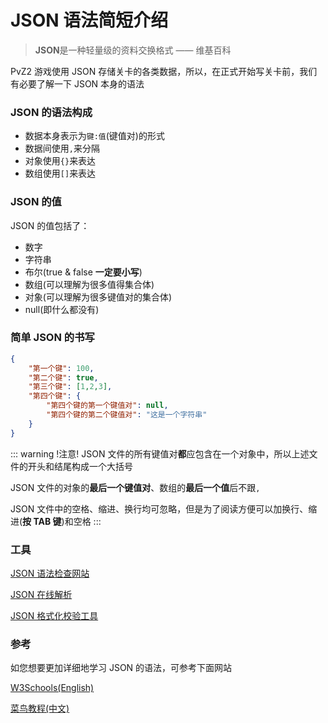 # JSON 语法简短介绍

> **JSON**是一种轻量级的资料交换格式 —— 维基百科

PvZ2 游戏使用 JSON 存储关卡的各类数据，所以，在正式开始写关卡前，我们有必要了解一下 JSON 本身的语法

### JSON 的语法构成

- 数据本身表示为`键:值`(键值对)的形式
- 数据间使用`,`来分隔
- 对象使用`{}`来表达
- 数组使用`[]`来表达

### JSON 的值

JSON 的值包括了：

- 数字
- 字符串
- 布尔(true & false **一定要小写**)
- 数组(可以理解为很多值得集合体)
- 对象(可以理解为很多键值对的集合体)
- null(即什么都没有)

### 简单 JSON 的书写

```JSON
{
    "第一个键": 100,
    "第二个键": true,
    "第三个键": [1,2,3],
    "第四个键": {
        "第四个键的第一个键值对": null,
        "第四个键的第二个键值对": "这是一个字符串"
    }
}
```

::: warning !注意!
JSON 文件的所有键值对**都**应包含在一个对象中，所以上述文件的开头和结尾构成一个大括号

JSON 文件的对象的**最后一个键值对**、数组的**最后一个值**后不跟`,`

JSON 文件中的空格、缩进、换行均可忽略，但是为了阅读方便可以加换行、缩进(**按 TAB 键**)和空格
:::

### 工具

[JSON 语法检查网站](https://jsonlint.com/)

[JSON 在线解析](https://www.json.cn/)

[JSON 格式化校验工具](https://www.bejson.com/)

### 参考

如您想要更加详细地学习 JSON 的语法，可参考下面网站

[W3Schools(English)](https://www.w3schools.com/js/js_json_intro.asp)

[菜鸟教程(中文)](https://www.runoob.com/json/json-tutorial.html)

